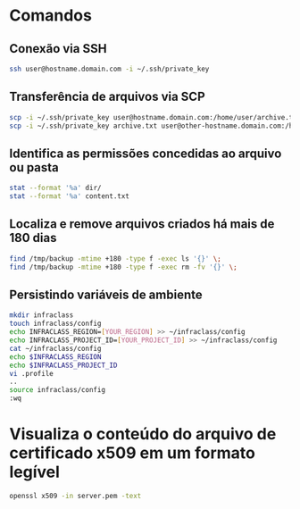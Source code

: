 # Comandos

## Conexão via SSH
```bash
ssh user@hostname.domain.com -i ~/.ssh/private_key
```

## Transferência de arquivos via SCP
```bash
scp -i ~/.ssh/private_key user@hostname.domain.com:/home/user/archive.txt .
scp -i ~/.ssh/private_key archive.txt user@other-hostname.domain.com:/home/user/
```

## Identifica as permissões concedidas ao arquivo ou pasta
```bash
stat --format '%a' dir/
stat --format '%a' content.txt
```

## Localiza e remove arquivos criados há mais de 180 dias
```bash
find /tmp/backup -mtime +180 -type f -exec ls '{}' \;
find /tmp/backup -mtime +180 -type f -exec rm -fv '{}' \;
```

## Persistindo variáveis de ambiente
```bash
mkdir infraclass
touch infraclass/config
echo INFRACLASS_REGION=[YOUR_REGION] >> ~/infraclass/config
echo INFRACLASS_PROJECT_ID=[YOUR_PROJECT_ID] >> ~/infraclass/config
cat ~/infraclass/config
echo $INFRACLASS_REGION
echo $INFRACLASS_PROJECT_ID
vi .profile
..
source infraclass/config
:wq
```

# Visualiza o conteúdo do arquivo de certificado x509 em um formato legível
```bash
openssl x509 -in server.pem -text
```